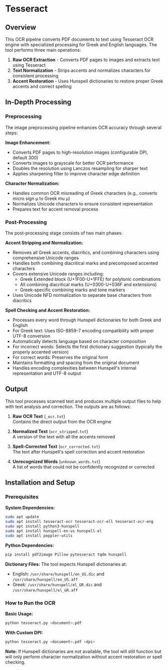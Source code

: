 # Tesseract

## Overview

This OCR pipelne converts PDF documents to text using Tesseract OCR engine with specialized processing for Greek and English languages. The tool performs three main operations:

1. **Raw OCR Extraction** - Converts PDF pages to images and extracts text using Tesseract
2. **Text Normalization** - Strips accents and normalizes characters for consistent processing
3. **Accent Restoration** - Uses Hunspell dictionaries to restore proper Greek accents and correct spelling

## In-Depth Processing

### Preprocessing

The image preprocessing pipeline enhances OCR accuracy through several steps:

**Image Enhancement:**
- Converts PDF pages to high-resolution images (configurable DPI, default 300)
- Converts images to grayscale for better OCR performance
- Doubles the resolution using Lanczos resampling for sharper text
- Applies sharpening filter to improve character edge definition

**Character Normalization:**
- Handles common OCR misreading of Greek characters (e.g., converts micro sign µ to Greek mu μ)
- Normalizes Unicode characters to ensure consistent representation
- Prepares text for accent removal process

### Post-Processing

The post-processing stage consists of two main phases:

**Accent Stripping and Normalization:**
- Removes all Greek accents, diacritics, and combining characters using comprehensive Unicode ranges
- Handles both combining diacritical marks and precomposed accented characters
- Covers extensive Unicode ranges including:
  - Greek Extended block (U+1F00-U+1FFE) for polytonic combinations
  - All combining diacritical marks (U+0300-U+036F and extensions)
  - Greek-specific combining marks and tone markers
- Uses Unicode NFD normalization to separate base characters from diacritics

**Spell Checking and Accent Restoration:**
- Processes every word through Hunspell dictionaries for both Greek and English
- For Greek text: Uses ISO-8859-7 encoding compatibility with proper UTF-8 conversion
- Automatically detects language based on character composition
- For incorrect words: Selects the first dictionary suggestion (typically the properly accented version)
- For correct words: Preserves the original form
- Maintains formatting and spacing from the original document
- Handles encoding complexities between Hunspell's internal representation and UTF-8 output

## Output

This tool processes scanned text and produces multiple output files to help with text analysis and correction. The outputs are as follows:

1. **Raw OCR Text** (`_ocr.txt`)  
   Contains the direct output from the OCR engine

2. **Normalized Text** (`ocr_stripped.txt`)  
   A version of the text with all the accents removed

3. **Spell-Corrected Text** (`ocr_corrected.txt`)  
   The text after Hunspell's spell correction and accent restoration

4. **Unrecognized Words** (`unknown_words.txt`)  
   A list of words that could not be confidently recognized or corrected

## Installation and Setup

### Prerequisites

**System Dependencies:**
```bash
sudo apt update
sudo apt install tesseract-ocr tesseract-ocr-ell tesseract-ocr-eng
sudo apt install python3-hunspell
sudo apt install hunspell-en-us hunspell-el
sudo apt install poppler-utils
```

**Python Dependencies:**
```bash
pip install pdf2image Pillow pytesseract tqdm hunspell
```

**Dictionary Files:**
The tool expects Hunspell dictionaries at:
- English: `/usr/share/hunspell/en_US.dic` and `/usr/share/hunspell/en_US.aff`
- Greek: `/usr/share/hunspell/el_GR.dic` and `/usr/share/hunspell/el_GR.aff`

### How to Run the OCR

**Basic Usage:**
```bash
python tesseract.py <document>.pdf
```

**With Custom DPI:**
```bash
python tesseract.py <document>.pdf <dpi>
```

**Note:** If Hunspell dictionaries are not available, the tool will still function but will only perform character normalization without accent restoration or spell checking.